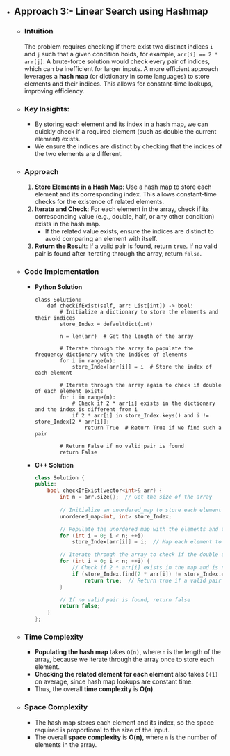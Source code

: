 - ## Approach 3:- Linear Search using Hashmap
    - ### Intuition
        The problem requires checking if there exist two distinct indices `i` and `j` such that a given condition holds, for example, `arr[i] == 2 * arr[j]`. A brute-force solution would check every pair of indices, which can be inefficient for larger inputs. A more efficient approach leverages a **hash map** (or dictionary in some languages) to store elements and their indices. This allows for constant-time lookups, improving efficiency.

    - ### Key Insights:
        - By storing each element and its index in a hash map, we can quickly check if a required element (such as double the current element) exists.
        - We ensure the indices are distinct by checking that the indices of the two elements are different.

    - ### Approach
        1. **Store Elements in a Hash Map**: Use a hash map to store each element and its corresponding index. This allows constant-time checks for the existence of related elements.
        2. **Iterate and Check**: For each element in the array, check if its corresponding value (e.g., double, half, or any other condition) exists in the hash map.
            - If the related value exists, ensure the indices are distinct to avoid comparing an element with itself.
        3. **Return the Result**: If a valid pair is found, return `true`. If no valid pair is found after iterating through the array, return `false`.
    
    - ### Code Implementation
        - **Python Solution**
            ```python3 []
            class Solution:
                def checkIfExist(self, arr: List[int]) -> bool:
                    # Initialize a dictionary to store the elements and their indices
                    store_Index = defaultdict(int)
                    
                    n = len(arr)  # Get the length of the array

                    # Iterate through the array to populate the frequency dictionary with the indices of elements
                    for i in range(n):
                        store_Index[arr[i]] = i  # Store the index of each element

                    # Iterate through the array again to check if double of each element exists
                    for i in range(n):
                        # Check if 2 * arr[i] exists in the dictionary and the index is different from i
                        if 2 * arr[i] in store_Index.keys() and i != store_Index[2 * arr[i]]:
                            return True  # Return True if we find such a pair

                    # Return False if no valid pair is found
                    return False
            ```
        
        - **C++ Solution**
            ```cpp []
            class Solution {
            public:
                bool checkIfExist(vector<int>& arr) {
                    int n = arr.size();  // Get the size of the array
                    
                    // Initialize an unordered_map to store each element and its index
                    unordered_map<int, int> store_Index;

                    // Populate the unordered_map with the elements and their indices
                    for (int i = 0; i < n; ++i)
                        store_Index[arr[i]] = i;  // Map each element to its index

                    // Iterate through the array to check if the double of each element exists
                    for (int i = 0; i < n; ++i) {
                        // Check if 2 * arr[i] exists in the map and is not the same element
                        if (store_Index.find(2 * arr[i]) != store_Index.end() && store_Index[2 * arr[i]] != i)
                            return true;  // Return true if a valid pair is found
                    }

                    // If no valid pair is found, return false
                    return false;
                }
            };
            ```

    - ### Time Complexity
        - **Populating the hash map** takes `O(n)`, where `n` is the length of the array, because we iterate through the array once to store each element.
        - **Checking the related element for each element** also takes `O(1)` on average, since hash map lookups are constant time.
        - Thus, the overall **time complexity** is **O(n)**.

    - ### Space Complexity
        - The hash map stores each element and its index, so the space required is proportional to the size of the input.
        - The overall **space complexity** is **O(n)**, where `n` is the number of elements in the array.